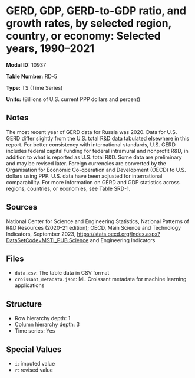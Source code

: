 # GERD, GDP, GERD-to-GDP ratio, and growth rates, by selected region, country, or economy: Selected years, 1990–2021

**Modal ID:** 10937

**Table Number:** RD-5

**Type:** TS (Time Series)

**Units:** (Billions of U.S. current PPP dollars and percent)

## Notes

The most recent year of GERD data for Russia was 2020. Data for U.S. GERD differ slightly from the U.S. total R&D data tabulated elsewhere in this report. For better consistency with international standards, U.S. GERD includes federal capital funding for federal intramural and nonprofit R&D, in addition to what is reported as U.S. total R&D. Some data are preliminary and may be revised later. Foreign currencies are converted by the Organisation for Economic Co-operation and Development (OECD) to U.S. dollars using PPP. U.S. data have been adjusted for international comparability. For more information on GERD and GDP statistics across regions, countries, or economies, see Table SRD-1.

## Sources

National Center for Science and Engineering Statistics, National Patterns of R&D Resources (2020–21 edition); OECD, Main Science and Technology Indicators, September 2023, https://stats.oecd.org/Index.aspx?DataSetCode=MSTI_PUB.Science and Engineering Indicators

## Files

- `data.csv`: The table data in CSV format
- `croissant_metadata.json`: ML Croissant metadata for machine learning applications

## Structure

- Row hierarchy depth: 1
- Column hierarchy depth: 3
- Time series: Yes

## Special Values

- `i`: imputed value
- `r`: revised value
